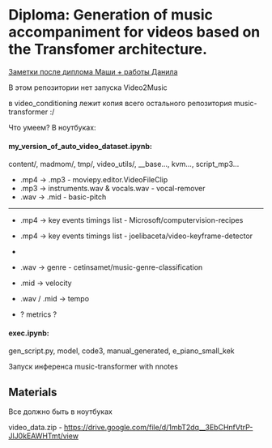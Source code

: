 # Diploma: Generation of music accompaniment for videos based on the Transfomer architecture.

[Заметки после диплома Маши + работы Данила](https://snow-freon-ed9.notion.site/project-music-d5961ffef5374db99b07dcd236207301)

В этом репозитории нет запуска Video2Music

в video_conditioning лежит копия всего остального репозитория music-transformer :/

Что умеем? В ноутбуках:

#### my_version_of_auto_video_dataset.ipynb:
 content/, madmom/, tmp/, video_utils/, __base..., kvm..., script_mp3...

- .mp4 -> .mp3 -  moviepy.editor.VideoFileClip
- .mp3 -> instruments.wav & vocals.wav - vocal-remover
- .wav -> .mid - basic-pitch
---
- .mp4 -> key events timings list - Microsoft/computervision-recipes
- .mp4 -> key events timings list - joelibaceta/video-keyframe-detector
- 
- .wav -> genre - cetinsamet/music-genre-classification
- .mid -> velocity
- .wav / .mid -> tempo

- ? metrics ?

#### exec.ipynb:
 gen_script.py, model, code3, manual_generated, e_piano_small_kek

Запуск инференса music-transformer with nnotes



## Materials
Все должно быть в ноутбуках

video_data.zip - https://drive.google.com/file/d/1mbT2dq__3EbCHnfVtrP-JlJ0kEAWHTmt/view